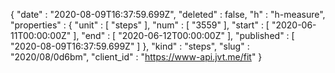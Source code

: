 {
  "date" : "2020-08-09T16:37:59.699Z",
  "deleted" : false,
  "h" : "h-measure",
  "properties" : {
    "unit" : [ "steps" ],
    "num" : [ "3559" ],
    "start" : [ "2020-06-11T00:00:00Z" ],
    "end" : [ "2020-06-12T00:00:00Z" ],
    "published" : [ "2020-08-09T16:37:59.699Z" ]
  },
  "kind" : "steps",
  "slug" : "2020/08/0d6bm",
  "client_id" : "https://www-api.jvt.me/fit"
}

